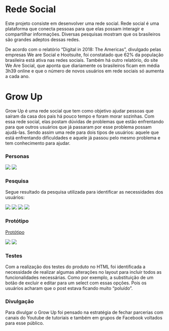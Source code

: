 # Rede Social
<p>Este projeto consiste em desenvolver uma rede social.
Rede social é uma plataforma que conecta pessoas para que elas possam interagir e compartilhar informações. Diversas pesquisas mostram que os brasileiros são grandes adeptos dessas redes.</p>
<p>De acordo com o relatório “Digital in 2018: The Americas”, divulgado pelas empresas We are Social e Hootsuite, foi constatado que 62% da população brasileira está ativa nas redes sociais. Também há outro relatório, do site We Are Social, que aponta que diariamente os brasileiros ficam em média 3h39 online e que o número de novos usuários em rede sociais só aumenta a cada ano.</p>

# Grow Up
<p>Grow Up é uma rede social que tem como objetivo ajudar pessoas que saíram da casa dos pais há pouco tempo e foram morar sozinhas. Com essa rede social, elas postam dúvidas de problemas que estão enfrentando para que outros usuários que já passaram por esse problema possam ajudá-las. 
Sendo assim uma rede para dois tipos de usuários: aquele que está enfrentando dificuldades e aquele já passou pelo mesmo problema e tem conhecimento para ajudar.</p>

### Personas
![](public/assets/img/alessandra-persona.png)
![](public/assets/img/marcelo-persona.png)

### Pesquisa
<p>Segue resultado da pesquisa utilizada para identificar as necessidades dos usuários:</p>

![](public/assets/img/form-1.png)
![](public/assets/img/form-2.png)
![](public/assets/img/form-3.png)
![](public/assets/img/form-4.png)

### Protótipo
[Protótipo](https://www.figma.com/proto/UWwRd46Mawe9coHzOR4pb8kZ/Login?node-id=3%3A2&scaling=scale-down)

![](public/assets/img/prot-1.png)
![](public/assets/img/prot-2.png)

### Testes
<p>Com a realização dos testes do produto no HTML foi identificada a necessidade de realizar algumas alterações no layout para incluir todos as funcionalidades necessárias. Como por exemplo, a substituição de um botão de excluir e editar para um select com essas opções. Pois os usuários acharam que o post estava ficando muito “poluído”.</p>

### Divulgação
<p>Para divulgar o Grow Up foi pensado na estratégia de fechar parcerias com canais do Youtube de tutoriais e também em grupos de Facebook voltados para esse público.</p>
